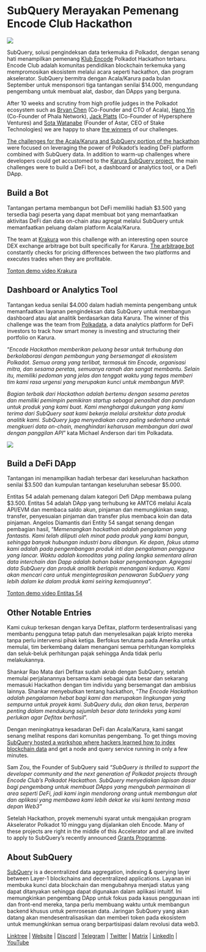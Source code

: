 # SubQuery Merayakan Pemenang Encode Club Hackathon

![](https://miro.medium.com/max/1400/1*KSv8qczywRPCEvWXeYiDNA.png)

SubQuery, solusi pengindeksan data terkemuka di Polkadot, dengan senang hati menampilkan pemenang [Klub Encode](https://www.encode.club/) Polkadot Hackathon terbaru. Encode Club adalah komunitas pendidikan blockchain terkemuka yang mempromosikan ekosistem melalui acara seperti hackathon, dan program akselerator. SubQuery bermitra dengan Acala/Karura pada bulan September untuk mensponsori tiga tantangan senilai $14.000, mengundang pengembang untuk membuat alat, dasbor, dan DApps yang berguna.

After 10 weeks and scrutiny from high profile judges in the Polkadot ecosystem such as [Bryan Chen](https://twitter.com/XiliangChen) (Co-Founder and CTO of Acala), [Hang Yin](https://twitter.com/bgmshana) (Co-Founder of Phala Network), [Jack Platts](https://twitter.com/jackbplatts) (Co-Founder of Hypersphere Ventures) and [Sota Watanabe](https://twitter.com/WatanabeSota) (Founder of Astar, CEO of Stake Technologies) we are happy to share [the winners](https://medium.com/encode-club/polkadot-hack-finale-prizewinners-and-summary-931627c64d9) of our challenges.

[The challenges for the Acala/Karura and SubQuery portion of the hackathon](https://medium.com/encode-club/polkadot-hack-challenges-7cfeba1a4c0e) were focused on leveraging the power of Polkadot’s leading DeFi platform combined with SubQuery data. In addition to warm-up challenges where developers could get accustomed to the [Karura SubQuery project](https://explorer.subquery.network/subquery/AcalaNetwork/karura), the main challenges were to build a DeFi bot, a dashboard or analytics tool, or a Defi DApp.

## Build a Bot

Tantangan pertama membangun bot DeFi memiliki hadiah $3.500 yang tersedia bagi peserta yang dapat membuat bot yang memanfaatkan aktivitas DeFi dan data on-chain atau agregat melalui SubQuery untuk memanfaatkan peluang dalam platform Acala/Karura.

The team at [Krakura](https://github.com/houtenbos/krakura-bot) won this challenge with an interesting open source DEX exchange arbitrage bot built specifically for Karura. [The arbitrage bot](https://github.com/houtenbos/krakura-bot) constantly checks for pricing differences between the two platforms and executes trades when they are profitable.

[Tonton demo video Krakura](https://youtu.be/G7TNTzMDijU)

## Dashboard or Analytics Tool

Tantangan kedua senilai $4.000 dalam hadiah meminta pengembang untuk memanfaatkan layanan pengindeksan data SubQuery untuk membangun dashboard atau alat analitik berdasarkan data Karura. The winner of this challenge was the team from [Polkadata](https://www.polkadata.xyz/), a data analytics platform for DeFi investors to track how smart money is investing and structuring their portfolio on Karura.

“_Encode Hackathon memberikan peluang besar untuk terhubung dan berkolaborasi dengan pembangun yang bersemangat di ekosistem Polkadot. Semua orang yang terlibat, termasuk tim Encode, organisasi mitra, dan sesama peretas, semuanya ramah dan sangat membantu. Selain itu, memiliki pedoman yang jelas dan tenggat waktu yang tegas memberi tim kami rasa urgensi yang merupakan kunci untuk membangun MVP._

_Bagian terbaik dari Hackathon adalah bertemu dengan sesama peretas dan memiliki pemimpin pemikiran startup sebagai penasihat dan panduan untuk produk yang kami buat. Kami menghargai dukungan yang kami terima dari SubQuery saat kami bekerja melalui arsitektur data produk analitik kami. SubQuery juga menyediakan cara paling sederhana untuk mengkueri data on-chain, menghindari keharusan membangun dari awal dengan panggilan API_” kata Michael Anderson dari tim Polkadata.

![](https://miro.medium.com/max/1400/0*o01LCEIOu-FyUOWx)

## Build a DeFi DApp

Tantangan ini menampilkan hadiah terbesar dari keseluruhan hackathon senilai $3.500 dan kumpulan tantangan keseluruhan sebesar $5.000.

Entitas 54 adalah pemenang dalam kategori Defi DApp membawa pulang $3.500. Entitas 54 adalah DApp yang terhubung ke AMTC6 melalui Acala API/EVM dan membaca saldo akun, pinjaman dan memungkinkan swap, transfer, penyesuaian pinjaman dan transfer plus membaca koin dan data pinjaman. Angelos Diamantis dari Entity 54 sangat senang dengan pembagian hasil, “_Memenangkan hackathon adalah pengalaman yang fantastis. Kami telah diliputi oleh minat pada produk yang kami bangun, sehingga banyak hubungan industri baru dibangun. Ke depan, fokus utama kami adalah pada pengembangan produk inti dan pengalaman pengguna yang lancar. Waktu adalah komoditas yang paling langka sementara aliran data interchain dan Dapp adalah bahan bakar pengembangan. Agregasi data SubQuery dan produk analitik berlapis menangani keduanya. Kami akan mencari cara untuk mengintegrasikan penawaran SubQuery yang lebih dalam ke dalam produk kami seiring kemajuannya_”.

[Tonton demo video Entitas 54](https://youtu.be/fU1BRVOtx2o)

## Other Notable Entries

Kami cukup terkesan dengan karya Defitax, platform terdesentralisasi yang membantu pengguna tetap patuh dan menyelesaikan pajak kripto mereka tanpa perlu intervensi pihak ketiga. Berfokus terutama pada Amerika untuk memulai, tim berkembang dalam menangani semua perhitungan kompleks dan seluk-beluk perhitungan pajak sehingga Anda tidak perlu melakukannya.

Shankar Rao Mata dari Defitax sudah akrab dengan SubQuery, setelah memulai perjalanannya bersama kami sebagai duta besar dan sekarang memasuki Hackathon dengan tim individu yang bersemangat dan ambisius lainnya. Shankar menyebutkan tentang hackathon, “_The Encode Hackathon adalah pengalaman hebat bagi kami dan merupakan lingkungan yang sempurna untuk proyek kami. SubQuery dulu, dan akan terus, berperan penting dalam mendukung sejumlah besar data terindeks yang kami perlukan agar Defitax berhasil_”.

Dengan meningkatnya kesadaran DeFi dan Acala/Karura, kami sangat senang melihat respons dari komunitas pengembang. To get things moving [SubQuery hosted a workshop where hackers learned how to index blockchain data](https://www.youtube.com/watch?v=QUtWC_LZM8Q) and get a node and query service running in only a few minutes.

Sam Zou, the Founder of SubQuery said _“SubQuery is thrilled to support the developer community and the next generation of Polkadot projects through Encode Club’s Polkadot Hackathon. SubQuery menyediakan lapisan dasar bagi pengembang untuk membuat DApps yang mengubah permainan di area seperti DeFi, jadi kami ingin mendorong orang untuk membangun alat dan aplikasi yang membawa kami lebih dekat ke visi kami tentang masa depan Web3”_

Setelah Hackathon, proyek memenuhi syarat untuk mengajukan program Akselerator Polkadot 10 minggu yang dijalankan oleh Encode. Many of these projects are right in the middle of this Accelerator and all are invited to apply to SubQuery’s recently announced [Grants Programme](https://subquery.network/grants).

## About SubQuery

[SubQuery](https://subquery.network/) is a decentralized data aggregation, indexing & querying layer between Layer-1 blockchains and decentralized applications. Layanan ini membuka kunci data blockchain dan mengubahnya menjadi status yang dapat ditanyakan sehingga dapat digunakan dalam aplikasi intuitif. Ini memungkinkan pengembang DApp untuk fokus pada kasus penggunaan inti dan front-end mereka, tanpa perlu membuang waktu untuk membangun backend khusus untuk pemrosesan data. Jaringan SubQuery yang akan datang akan mendesentralisasikan dan memberi token pada ekosistem untuk memungkinkan semua orang berpartisipasi dalam revolusi data web3.

[Linktree](https://linktr.ee/subquerynetwork) | [Website](https://subquery.network/) | [Discord](https://discord.com/invite/78zg8aBSMG) | [Telegram](https://t.me/subquerynetwork) | [Twitter](https://twitter.com/subquerynetwork) | [Matrix](https://matrix.to/#/#subquery:matrix.org) | [LinkedIn](https://www.linkedin.com/company/subquery) | [YouTube](https://www.youtube.com/channel/UCi1a6NUUjegcLHDFLr7CqLw)
